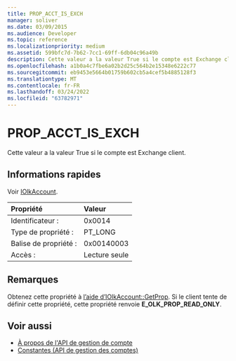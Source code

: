 ```yaml
---
title: PROP_ACCT_IS_EXCH
manager: soliver
ms.date: 03/09/2015
ms.audience: Developer
ms.topic: reference
ms.localizationpriority: medium
ms.assetid: 599bfc7d-7b62-7cc1-69ff-6db04c96a49b
description: Cette valeur a la valeur True si le compte est Exchange client.
ms.openlocfilehash: a1b0a4c7fbe6a02b2d25c564b2e15348e6222c77
ms.sourcegitcommit: eb9453e5664b01759b602cb5a4cef5b4885128f3
ms.translationtype: MT
ms.contentlocale: fr-FR
ms.lasthandoff: 03/24/2022
ms.locfileid: "63782971"
---
```

# <a name="prop_acct_is_exch"></a>PROP_ACCT_IS_EXCH

Cette valeur a la valeur True si le compte est Exchange client.
  
## <a name="quick-info"></a>Informations rapides

Voir [IOlkAccount](iolkaccount.md).
  
|Propriété|Valeur|
|:-----|:-----|
|Identificateur :  <br/> |0x0014  <br/> |
|Type de propriété :  <br/> |PT_LONG  <br/> |
|Balise de propriété :  <br/> |0x00140003  <br/> |
|Accès :  <br/> |Lecture seule  <br/> |
   
## <a name="remarks"></a>Remarques

Obtenez cette propriété à [l’aide d’IOlkAccount::GetProp](iolkaccount-getprop.md). Si le client tente de définir cette propriété, cette propriété renvoie **E_OLK_PROP_READ_ONLY**. 
  
## <a name="see-also"></a>Voir aussi

- [À propos de l'API de gestion de compte](about-the-account-management-api.md) 
- [Constantes (API de gestion des comptes)](constants-account-management-api.md)

